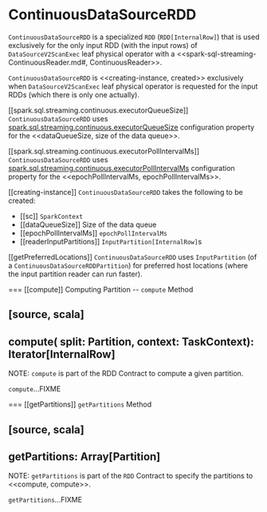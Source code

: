 # ContinuousDataSourceRDD

`ContinuousDataSourceRDD` is a specialized `RDD` (`RDD[InternalRow]`) that is used exclusively for the only input RDD (with the input rows) of `DataSourceV2ScanExec` leaf physical operator with a <<spark-sql-streaming-ContinuousReader.md#, ContinuousReader>>.

`ContinuousDataSourceRDD` is <<creating-instance, created>> exclusively when `DataSourceV2ScanExec` leaf physical operator is requested for the input RDDs (which there is only one actually).

[[spark.sql.streaming.continuous.executorQueueSize]]
`ContinuousDataSourceRDD` uses [spark.sql.streaming.continuous.executorQueueSize](configuration-properties.md#spark.sql.streaming.continuous.executorQueueSize) configuration property for the <<dataQueueSize, size of the data queue>>.

[[spark.sql.streaming.continuous.executorPollIntervalMs]]
`ContinuousDataSourceRDD` uses [spark.sql.streaming.continuous.executorPollIntervalMs](configuration-properties.md#spark.sql.streaming.continuous.executorPollIntervalMs) configuration property for the <<epochPollIntervalMs, epochPollIntervalMs>>.

[[creating-instance]]
`ContinuousDataSourceRDD` takes the following to be created:

* [[sc]] `SparkContext`
* [[dataQueueSize]] Size of the data queue
* [[epochPollIntervalMs]] `epochPollIntervalMs`
* [[readerInputPartitions]] ``InputPartition[InternalRow]``s

[[getPreferredLocations]]
`ContinuousDataSourceRDD` uses `InputPartition` (of a `ContinuousDataSourceRDDPartition`) for preferred host locations (where the input partition reader can run faster).

=== [[compute]] Computing Partition -- `compute` Method

[source, scala]
----
compute(
  split: Partition,
  context: TaskContext): Iterator[InternalRow]
----

NOTE: `compute` is part of the RDD Contract to compute a given partition.

`compute`...FIXME

=== [[getPartitions]] `getPartitions` Method

[source, scala]
----
getPartitions: Array[Partition]
----

NOTE: `getPartitions` is part of the `RDD` Contract to specify the partitions to <<compute, compute>>.

`getPartitions`...FIXME

